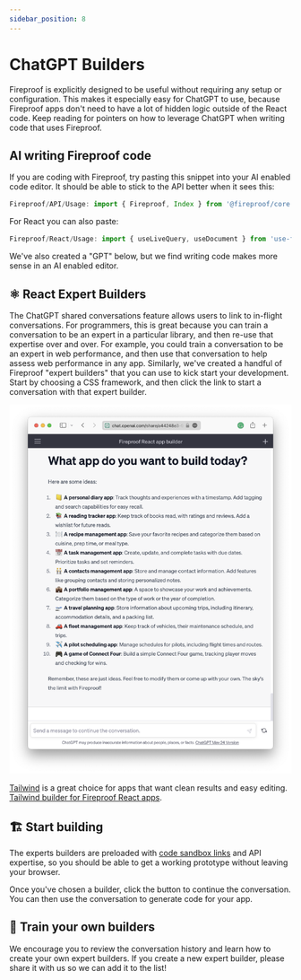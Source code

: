 ```yaml
---
sidebar_position: 8
---
```


# ChatGPT Builders

Fireproof is explicitly designed to be useful without requiring any setup or configuration. This makes it especially easy for ChatGPT to use, because Fireproof apps don't need to have a lot of hidden logic outside of the React code. Keep reading for pointers on how to leverage ChatGPT when writing code that uses Fireproof.

## AI writing Fireproof code

If you are coding with Fireproof, try pasting this snippet into your AI enabled code editor. It should be able to stick to the API better when it sees this:

```js
Fireproof/API/Usage: import { Fireproof, Index } from '@fireproof/core'; const db = fireproof.storage('app-db-name'); const ok = await db.put({ anyField: 'json' }); const doc = await db.get(ok.id); await db.del(doc._id); const all = await db.allDocs(); const result = db.query('anyField', {range : ['a', 'z']}); result.rows.map(({ key }) => key);
```

For React you can also paste:

```jsx
Fireproof/React/Usage: import { useLiveQuery, useDocument } from 'use-fireproof'; function App() { const result = useLiveQuery(doc => doc.word, { limit: 10 }); const [{ count }, setDoc, saveDoc] = useDocument({_id: 'count', count: 0}); return (<><p>{count} changes</p><input type='text' onChange={() => saveDoc({count: count + 1})} onSubmit={e => useLiveQuery.database.put({word: e.target.value})} /><ul>{result.map(row => (<li key={row.id}>{row.key}</li>))}</ul></>)}
```

We've also created a "GPT" below, but we find writing code makes more sense in an AI enabled editor.

## ⚛️ React Expert Builders

The ChatGPT shared conversations feature allows users to link to in-flight conversations. For programmers, this is great because you can train a conversation to be an expert in a particular library, and then re-use that expertise over and over. For example, you could train a conversation to be an expert in web performance, and then use that conversation to help assess web performance in any app. Similarly, we've created a handful of Fireproof "expert builders" that you can use to kick start your development. Start by choosing a CSS framework, and then click the link to start a conversation with that expert builder.

[![ChatGPT Data Builder screenshot](./img/chatgpt.png)](https://chat.openai.com/g/g-Np4vF1Yz7-data-builder)


[Tailwind](https://tailwindcss.com) is a great choice for apps that want clean results and easy editing. [Tailwind builder for Fireproof React apps](https://chat.openai.com/g/g-Np4vF1Yz7-data-builder).

## 🏗 Start building

The experts builders are preloaded with [code sandbox links](https://codesandbox.io/s/fireproof-react-antd-f6zbi7?file=/src/App.tsx) and API expertise, so you should be able to get a working prototype without leaving your browser.

Once you've chosen a builder, click the button to continue the conversation. You can then use the conversation to generate code for your app.

## 🤖 Train your own builders

We encourage you to review the conversation history and learn how to create your own expert builders. If you create a new expert builder, please share it with us so we can add it to the list!